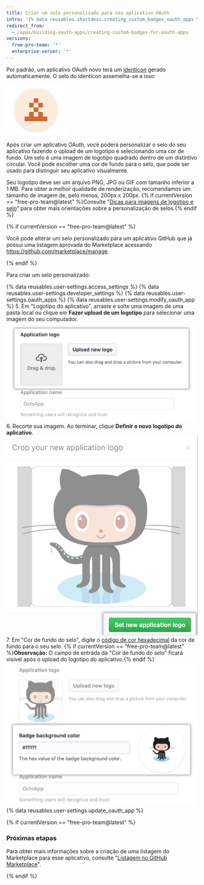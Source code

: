 ```yaml
---
title: Criar um selo personalizado para seu aplicativo OAuth
intro: '{% data reusables.shortdesc.creating_custom_badges_oauth_apps %}'
redirect_from:
  - /apps/building-oauth-apps/creating-custom-badges-for-oauth-apps
versions:
  free-pro-team: '*'
  enterprise-server: '*'
---
```





Por padrão, um aplicativo OAuth novo terá um [identicon](https://github.com/blog/1586-identicons) gerado automaticamente. O selo do identicon assemelha-se a isso:

![Identicon](/assets/images/identicon.png)

Após criar um aplicativo OAuth, você poderá personalizar o selo do seu aplicativo fazendo o upload de um logotipo e selecionando uma cor de fundo. Um selo é uma imagem de logotipo quadrado dentro de um distintivo circular. Você pode escolher uma cor de fundo para o selo, que pode ser usado para distinguir seu aplicativo visualmente.

Seu logotipo deve ser um arquivo PNG, JPG ou GIF com tamanho inferior a 1 MB. Para obter a melhor qualidade de renderização, recomendamos um tamanho de imagem de, pelo menos, 200px x 200px. {% if currentVersion == "free-pro-team@latest" %}Consulte "[Dicas para imagens de logotipo e selo](/marketplace/listing-on-github-marketplace/writing-github-marketplace-listing-descriptions/#guidelines-for-logos)" para obter mais orientações sobre a personalização de selos.{% endif %}

{% if currentVersion == "free-pro-team@latest" %}

Você pode alterar um selo personalizado para um aplicativo GitHub que já possui uma listagem aprovada do Marketplace acessando https://github.com/marketplace/manage.

{% endif %}

Para criar um selo personalizado:

{% data reusables.user-settings.access_settings %}
{% data reusables.user-settings.developer_settings %}
{% data reusables.user-settings.oauth_apps %}
{% data reusables.user-settings.modify_oauth_app %}
5. Em "Logotipo do aplicativo", arraste e solte uma imagem de uma pasta local ou clique em **Fazer upload de um logotipo** para selecionar uma imagem do seu computador. ![Faça o upload de um logotipo](/assets/images/oauth-apps/oauth_apps_upload_logo.png)
6. Recorte sua imagem. Ao terminar, clique **Definir o novo logotipo do aplicativo**. ![Corte e defina o logotipo](/assets/images/oauth-apps/oauth_apps_crop_and_set_logo.png)
7. Em "Cor de fundo do selo", digite o [código de cor hexadecimal](http://www.color-hex.com/) da cor de fundo para o seu selo.
{% if currentVersion == "free-pro-team@latest" %}**Observação:** O campo de entrada da "Cor de fundo do selo" ficará visível após o upload do logotipo do aplicativo.{% endif %}
![Cor de fundo do selo](/assets/images/oauth-apps/oauth_apps_badge_background_color.png)
{% data reusables.user-settings.update_oauth_app %}

{% if currentVersion == "free-pro-team@latest" %}

### Próximas etapas

Para obter mais informações sobre a criação de uma listagem do Marketplace para esse aplicativo, consulte "[Listagem no GitHub Marketplace](/marketplace/listing-on-github-marketplace/)".

{% endif %}
